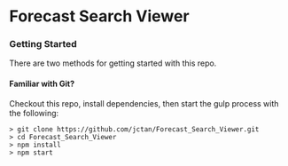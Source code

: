 # Forecast Search Viewer

### Getting Started

There are two methods for getting started with this repo.

#### Familiar with Git?
Checkout this repo, install dependencies, then start the gulp process with the following:

```
> git clone https://github.com/jctan/Forecast_Search_Viewer.git
> cd Forecast_Search_Viewer
> npm install
> npm start
```